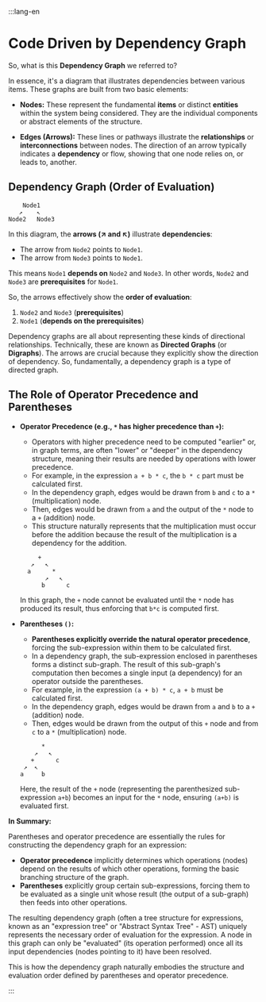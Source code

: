 :::lang-en

# Code Driven by Dependency Graph

So, what is this **Dependency Graph** we referred to?

In essence, it's a diagram that illustrates dependencies between various items. These graphs are built from two basic elements:

-   **Nodes:** These represent the fundamental **items** or distinct **entities** within the system being considered. They are the individual components or abstract elements of the structure.

-   **Edges (Arrows):** These lines or pathways illustrate the **relationships** or **interconnections** between nodes. The direction of an arrow typically indicates a **dependency** or flow, showing that one node relies on, or leads to, another.

## Dependency Graph (Order of Evaluation)

```
    Node1
   ↗    ↖
Node2   Node3
```

In this diagram, the **arrows (↗ and ↖)** illustrate **dependencies**:

-   The arrow from `Node2` points to `Node1`.
-   The arrow from `Node3` points to `Node1`.

This means `Node1` **depends on** `Node2` and `Node3`. In other words, `Node2` and `Node3` are **prerequisites** for `Node1`.

So, the arrows effectively show the **order of evaluation**:

1.  `Node2` and `Node3` (**prerequisites**)
2.  `Node1` (**depends on the prerequisites**)

Dependency graphs are all about representing these kinds of directional relationships. Technically, these are known as **Directed Graphs** (or **Digraphs**). The arrows are crucial because they explicitly show the direction of dependency. So, fundamentally, a dependency graph is a type of directed graph.

## The Role of Operator Precedence and Parentheses

-   **Operator Precedence (e.g., `*` has higher precedence than `+`):**

    -   Operators with higher precedence need to be computed "earlier" or, in graph terms, are often "lower" or "deeper" in the dependency structure, meaning their results are needed by operations with lower precedence.
    -   For example, in the expression `a + b * c`, the `b * c` part must be calculated first.
    -   In the dependency graph, edges would be drawn from `b` and `c` to a `*` (multiplication) node.
    -   Then, edges would be drawn from `a` and the output of the `*` node to a `+` (addition) node.
    -   This structure naturally represents that the multiplication must occur before the addition because the result of the multiplication is a dependency for the addition.

    ```
         +
       ↗   ↖
      a      *
           ↗   ↖
          b      c
    ```

    In this graph, the `+` node cannot be evaluated until the `*` node has produced its result, thus enforcing that `b*c` is computed first.

-   **Parentheses `()`:**

    -   **Parentheses explicitly override the natural operator precedence**, forcing the sub-expression within them to be calculated first.
    -   In a dependency graph, the sub-expression enclosed in parentheses forms a distinct sub-graph. The result of this sub-graph's computation then becomes a single input (a dependency) for an operator outside the parentheses.
    -   For example, in the expression `(a + b) * c`, `a + b` must be calculated first.
    -   In the dependency graph, edges would be drawn from `a` and `b` to a `+` (addition) node.
    -   Then, edges would be drawn from the output of this `+` node and from `c` to a `*` (multiplication) node.

    ```
          *
        ↗   ↖
       +      c
     ↗  ↖
    a     b

    ```

    Here, the result of the `+` node (representing the parenthesized sub-expression `a+b`) becomes an input for the `*` node, ensuring `(a+b)` is evaluated first.

**In Summary:**

Parentheses and operator precedence are essentially the rules for constructing the dependency graph for an expression:

-   **Operator precedence** implicitly determines which operations (nodes) depend on the results of which other operations, forming the basic branching structure of the graph.
-   **Parentheses** explicitly group certain sub-expressions, forcing them to be evaluated as a single unit whose result (the output of a sub-graph) then feeds into other operations.

The resulting dependency graph (often a tree structure for expressions, known as an "expression tree" or "Abstract Syntax Tree" - AST) uniquely represents the necessary order of evaluation for the expression. A node in this graph can only be "evaluated" (its operation performed) once all its input dependencies (nodes pointing to it) have been resolved.

This is how the dependency graph naturally embodies the structure and evaluation order defined by parentheses and operator precedence.

:::
